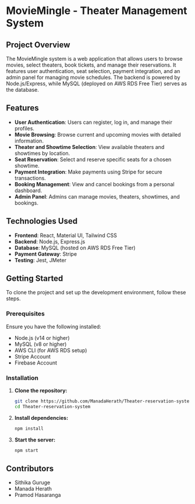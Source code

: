 # MovieMingle - Theater Management System

## Project Overview
The MovieMingle system is a web application that allows users to browse movies, select theaters, book tickets, and manage their reservations. It features user authentication, seat selection, payment integration, and an admin panel for managing movie schedules. The backend is powered by Node.js/Express, while MySQL (deployed on AWS RDS Free Tier) serves as the database.

## Features
- **User Authentication**: Users can register, log in, and manage their profiles.
- **Movie Browsing**: Browse current and upcoming movies with detailed information.
- **Theater and Showtime Selection**: View available theaters and showtimes by location.
- **Seat Reservation**: Select and reserve specific seats for a chosen showtime.
- **Payment Integration**: Make payments using Stripe for secure transactions.
- **Booking Management**: View and cancel bookings from a personal dashboard.
- **Admin Panel**: Admins can manage movies, theaters, showtimes, and bookings.

## Technologies Used
- **Frontend**: React, Material UI, Tailwind CSS
- **Backend**: Node.js, Express.js
- **Database**: MySQL (hosted on AWS RDS Free Tier)
- **Payment Gateway**: Stripe
- **Testing**: Jest, JMeter

## Getting Started
To clone the project and set up the development environment, follow these steps.

### Prerequisites
Ensure you have the following installed:
- Node.js (v14 or higher)
- MySQL (v8 or higher)
- AWS CLI (for AWS RDS setup)
- Stripe Account
- Firebase Account

### Installation
1. **Clone the repository:**

    ```bash
    git clone https://github.com/ManadaHerath/Theater-reservation-system.git
    cd Theater-reservation-system
    ```

2. **Install dependencies:**

    ```bash
    npm install
    ```

3. **Start the server:**

    ```bash
    npm start
    ```

## Contributors
- Sithika Guruge
- Manada Herath
- Pramod Hasaranga
